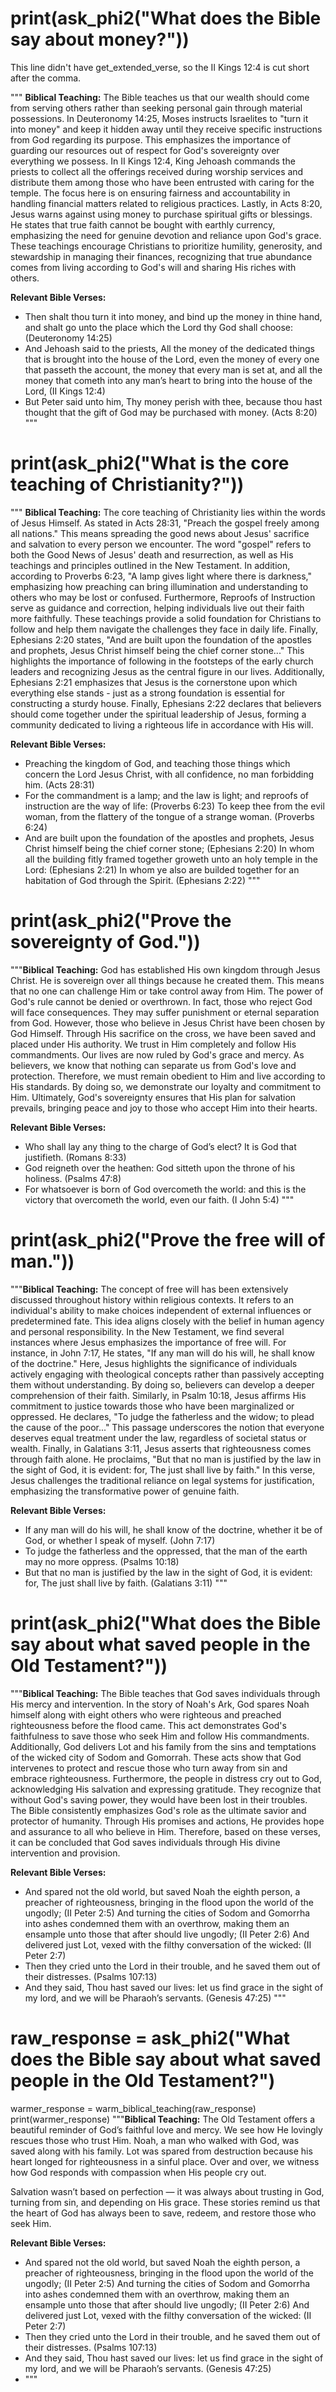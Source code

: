 # print(ask_phi2("What does the Bible say about money?"))
This line didn't have get_extended_verse, so the II Kings 12:4 is cut short after the comma.


"""
**Biblical Teaching:**
The Bible teaches us that our wealth should come from serving others rather than seeking personal gain through material possessions. In Deuteronomy 14:25, Moses
instructs Israelites to "turn it into money" and keep it hidden away until they receive specific instructions from God regarding its purpose. This emphasizes the
importance of guarding our resources out of respect for God's sovereignty over everything we possess. In II Kings 12:4, King Jehoash commands the priests to collect
all the offerings received during worship services and distribute them among those who have been entrusted with caring for the temple. The focus here is on ensuring
fairness and accountability in handling financial matters related to religious practices. Lastly, in Acts 8:20, Jesus warns against using money to purchase spiritual
gifts or blessings. He states that true faith cannot be bought with earthly currency, emphasizing the need for genuine devotion and reliance upon God's grace. These
teachings encourage Christians to prioritize humility, generosity, and stewardship in managing their finances, recognizing that true abundance comes from living
according to God's will and sharing His riches with others.

**Relevant Bible Verses:**
- Then shalt thou turn it into money, and bind up the money in thine hand, and shalt go unto the place which the Lord thy God shall choose: (Deuteronomy 14:25)
- And Jehoash said to the priests, All the money of the dedicated things that is brought into the house of the Lord, even the money of every one that passeth the
  account, the money that every man is set at, and all the money that cometh into any man’s heart to bring into the house of the Lord, (II Kings 12:4)
- But Peter said unto him, Thy money perish with thee, because thou hast thought that the gift of God may be purchased with money. (Acts 8:20)
"""

# print(ask_phi2("What is the core teaching of Christianity?"))
"""
**Biblical Teaching:**
The core teaching of Christianity lies within the words of Jesus Himself. As stated in Acts 28:31, "Preach the gospel freely among all nations." This means spreading
the good news about Jesus' sacrifice and salvation to every person we encounter. The word "gospel" refers to both the Good News of Jesus' death and resurrection,
as well as His teachings and principles outlined in the New Testament. In addition, according to Proverbs 6:23, "A lamp gives light where there is darkness,"
emphasizing how preaching can bring illumination and understanding to others who may be lost or confused. Furthermore, Reproofs of Instruction serve as guidance and
correction, helping individuals live out their faith more faithfully. These teachings provide a solid foundation for Christians to follow and help them navigate the
challenges they face in daily life. Finally, Ephesians 2:20 states, "And are built upon the foundation of the apostles and prophets, Jesus Christ himself being the
chief corner stone..." This highlights the importance of following in the footsteps of the early church leaders and recognizing Jesus as the central figure in our lives. 
Additionally, Ephesians 2:21 emphasizes that Jesus is the cornerstone upon which everything else stands - just as a strong foundation is essential for constructing a 
sturdy house. Finally, Ephesians 2:22 declares that believers should come together under the spiritual leadership of Jesus, forming a community dedicated to living a 
righteous life in accordance with His will.

**Relevant Bible Verses:**
- Preaching the kingdom of God, and teaching those things which concern the Lord Jesus Christ, with all confidence, no man forbidding him. (Acts 28:31)
- For the commandment is a lamp; and the law is light; and reproofs of instruction are the way of life: (Proverbs 6:23) To keep thee from the evil woman, from the
flattery of the tongue of a strange woman. (Proverbs 6:24)
- And are built upon the foundation of the apostles and prophets, Jesus Christ himself being the chief corner stone; (Ephesians 2:20) In whom all the building fitly framed
together groweth unto an holy temple in the Lord: (Ephesians 2:21) In whom ye also are builded together for an habitation of God through the Spirit. (Ephesians 2:22)
"""

# print(ask_phi2("Prove the sovereignty of God."))
"""**Biblical Teaching:**
God has established His own kingdom through Jesus Christ. He is sovereign over all things because he created them. This means that no one can challenge Him or
take control away from Him. The power of God's rule cannot be denied or overthrown. In fact, those who reject God will face consequences. They may suffer punishment or
eternal separation from God. However, those who believe in Jesus Christ have been chosen by God Himself. Through His sacrifice on the cross, we have been saved and
placed under His authority. We trust in Him completely and follow His commandments. Our lives are now ruled by God's grace and mercy. As believers, we know that nothing
can separate us from God's love and protection. Therefore, we must remain obedient to Him and live according to His standards. By doing so, we demonstrate our loyalty
and commitment to Him. Ultimately, God's sovereignty ensures that His plan for salvation prevails, bringing peace and joy to those who accept Him into their hearts.

**Relevant Bible Verses:**
- Who shall lay any thing to the charge of God’s elect? It is God that justifieth. (Romans 8:33)
- God reigneth over the heathen: God sitteth upon the throne of his holiness. (Psalms 47:8)
- For whatsoever is born of God overcometh the world: and this is the victory that overcometh the world, even our faith. (I John 5:4)
"""

# print(ask_phi2("Prove the free will of man."))
"""**Biblical Teaching:**
The concept of free will has been extensively discussed throughout history within religious contexts. It refers to an individual's ability to make choices independent of
external influences or predetermined fate. This idea aligns closely with the belief in human agency and personal responsibility. In the New Testament, we find several
instances where Jesus emphasizes the importance of free will. For instance, in John 7:17, He states, "If any man will do his will, he shall know of the doctrine." Here,
Jesus highlights the significance of individuals actively engaging with theological concepts rather than passively accepting them without understanding. By doing so,
believers can develop a deeper comprehension of their faith. Similarly, in Psalm 10:18, Jesus affirms His commitment to justice towards those who have been marginalized
or oppressed. He declares, "To judge the fatherless and the widow; to plead the cause of the poor..." This passage underscores the notion that everyone deserves equal
treatment under the law, regardless of societal status or wealth. Finally, in Galatians 3:11, Jesus asserts that righteousness comes through faith alone. He proclaims,
"But that no man is justified by the law in the sight of God, it is evident: for, The just shall live by faith." In this verse, Jesus challenges the traditional reliance
on legal systems for justification, emphasizing the transformative power of genuine faith.

**Relevant Bible Verses:**
- If any man will do his will, he shall know of the doctrine, whether it be of God, or whether I speak of myself. (John 7:17)
- To judge the fatherless and the oppressed, that the man of the earth may no more oppress. (Psalms 10:18)
- But that no man is justified by the law in the sight of God, it is evident: for, The just shall live by faith. (Galatians 3:11)
"""

# print(ask_phi2("What does the Bible say about what saved people in the Old Testament?"))
"""**Biblical Teaching:**
The Bible teaches that God saves individuals through His mercy and intervention. In the story of Noah's Ark, God spares Noah himself along with eight others who were
righteous and preached righteousness before the flood came. This act demonstrates God's faithfulness to save those who seek Him and follow His commandments. Additionally,
God delivers Lot and his family from the sins and temptations of the wicked city of Sodom and Gomorrah. These acts show that God intervenes to protect and rescue those
who turn away from sin and embrace righteousness. Furthermore, the people in distress cry out to God, acknowledging His salvation and expressing gratitude. They recognize
that without God's saving power, they would have been lost in their troubles. The Bible consistently emphasizes God's role as the ultimate savior and protector of
humanity. Through His promises and actions, He provides hope and assurance to all who believe in Him. Therefore, based on these verses, it can be concluded that God
saves individuals through His divine intervention and provision.

**Relevant Bible Verses:**
- And spared not the old world, but saved Noah the eighth person, a preacher of righteousness, bringing in the flood upon the world of the ungodly; (II Peter 2:5)
And turning the cities of Sodom and Gomorrha into ashes condemned them with an overthrow, making them an ensample unto those that after should live ungodly; (II Peter 2:6)
And delivered just Lot, vexed with the filthy conversation of the wicked: (II Peter 2:7)
- Then they cried unto the Lord in their trouble, and he saved them out of their distresses. (Psalms 107:13)
- And they said, Thou hast saved our lives: let us find grace in the sight of my lord, and we will be Pharaoh’s servants. (Genesis 47:25)
"""

# raw_response = ask_phi2("What does the Bible say about what saved people in the Old Testament?")
warmer_response = warm_biblical_teaching(raw_response)
print(warmer_response)
"""**Biblical Teaching:**
The Old Testament offers a beautiful reminder of God’s faithful love and mercy. We see how He lovingly rescues those who trust Him. Noah, a man who walked with God, was saved along with his family. Lot was spared from destruction because his heart longed for righteousness in a sinful place. Over and over, we witness how God responds with compassion when His people cry out.

Salvation wasn’t based on perfection — it was always about trusting in God, turning from sin, and depending on His grace. These stories remind us that the heart of God has always been to save, redeem, and restore those who seek Him.

**Relevant Bible Verses:**
- And spared not the old world, but saved Noah the eighth person, a preacher of righteousness, bringing in the flood upon the world of the ungodly; (II Peter 2:5) And turning the cities of Sodom and Gomorrha into ashes condemned them with an overthrow, making them an ensample unto those that after should live ungodly; (II Peter 2:6) And delivered just Lot, vexed with the filthy conversation of the wicked: (II Peter 2:7)
- Then they cried unto the Lord in their trouble, and he saved them out of their distresses. (Psalms 107:13)
- And they said, Thou hast saved our lives: let us find grace in the sight of my lord, and we will be Pharaoh’s servants. (Genesis 47:25)
- """
